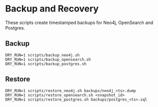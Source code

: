 # Backup and Recovery

These scripts create timestamped backups for Neo4j, OpenSearch and Postgres.

## Backup
```
DRY_RUN=1 scripts/backup_neo4j.sh
DRY_RUN=1 scripts/backup_opensearch.sh
DRY_RUN=1 scripts/backup_postgres.sh
```

## Restore
```
DRY_RUN=1 scripts/restore_neo4j.sh backups/neo4j_<ts>.dump
DRY_RUN=1 scripts/restore_opensearch.sh <snapshot_id>
DRY_RUN=1 scripts/restore_postgres.sh backups/postgres_<ts>.sql
```
